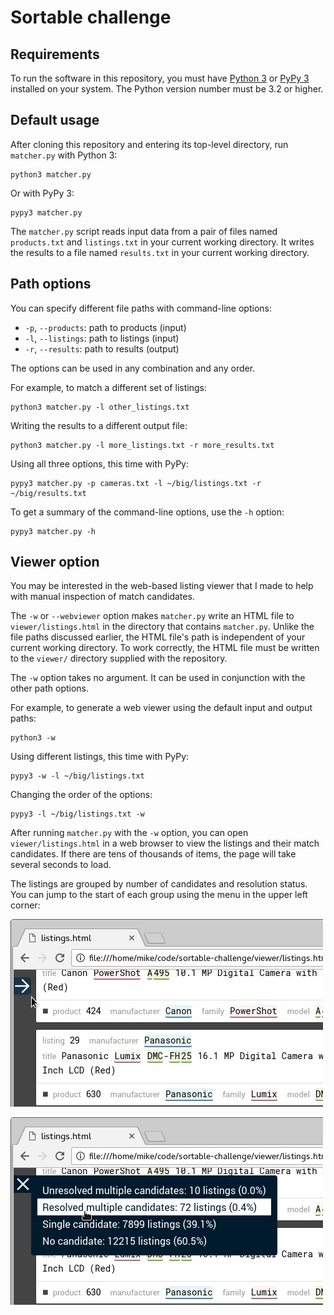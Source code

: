 # Sortable challenge


## Requirements

To run the software in this repository, you must have
[Python 3](https://www.python.org/downloads/) or [PyPy
3](http://pypy.org/download.html) installed on your system. The Python
version number must be 3.2 or higher.


## Default usage

After cloning this repository and entering its top-level directory, run
`matcher.py` with Python 3:

    python3 matcher.py

Or with PyPy 3:

    pypy3 matcher.py

The `matcher.py` script reads input data from a pair of files named
`products.txt` and `listings.txt` in your current working directory. It
writes the results to a file named `results.txt` in your current working
directory.


## Path options

You can specify different file paths with command-line options:
- `-p`, `--products`: path to products (input)
- `-l`, `--listings`: path to listings (input)
- `-r`, `--results`: path to results (output)

The options can be used in any combination and any order.

For example, to match a different set of listings:

    python3 matcher.py -l other_listings.txt

Writing the results to a different output file:

    python3 matcher.py -l more_listings.txt -r more_results.txt

Using all three options, this time with PyPy:

    pypy3 matcher.py -p cameras.txt -l ~/big/listings.txt -r ~/big/results.txt

To get a summary of the command-line options, use the `-h` option:

    pypy3 matcher.py -h


## Viewer option

You may be interested in the web-based listing viewer that I made to
help with manual inspection of match candidates.

The `-w` or `--webviewer` option makes `matcher.py` write an HTML file to
`viewer/listings.html` in the directory that contains `matcher.py`. Unlike
the file paths discussed earlier, the HTML file's path is independent
of your current working directory. To work correctly, the HTML file must
be written to the `viewer/` directory supplied with the repository.

The `-w` option takes no argument. It can be used in conjunction with
the other path options.

For example, to generate a web viewer using the default input and
output paths:

    python3 -w

Using different listings, this time with PyPy:

    pypy3 -w -l ~/big/listings.txt

Changing the order of the options:

    pypy3 -l ~/big/listings.txt -w

After running `matcher.py` with the `-w` option, you can open
`viewer/listings.html` in a web browser to view the listings and their
match candidates. If there are tens of thousands of items, the page will
take several seconds to load.

The listings are grouped by number of candidates and resolution
status. You can jump to the start of each group using the menu in the
upper left corner:

![Navigation menu button](viewer/i/menu.button.png)

![Navigation menu opened](viewer/i/menu.opened.png)

